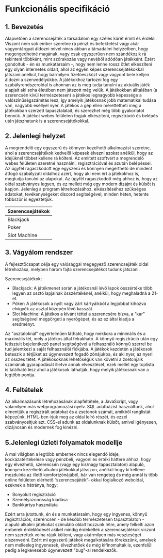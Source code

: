 # Funkcionális specifikáció

## 1. Bevezetés
Alapvetően a szerencsejáték a társadalom egy széles körét érinti és érdekli. 
Viszont nem sok ember szeretne rá pénzt és befektetést vagy akár vagyontárgyat áldozni mivel nincs abban a társadalmi helyzetben, 
hogy megengedhetné magának, vagy csak egyszerűen nem szándékozik rá tekinteni többként, mint szórakozás vagy nevéből adódóan játékként.
Ezért gondoltuk - én és munkatársaim -, hogy nem lenne rossz ötlet elkészíteni egy olyan internetes oldalt, 
ahol az egyén képes szerencsejátékokkal játszani anélkül, 
hogy bármilyen fizetőeszközt vagy vagyont bele kelljen áldozni a szenvedélyükbe.
A játékokhoz tartozni fog egy szabályrendszeroldal is ahonnan az is meg tudja tanulni az aktuális játék alapjait aki soha életében nem játszott még velük. 
A játékokban álltalában (a szerencsén kívül természetesen) a játékos legnagyobb képessége a valószínűségszámítás lesz, 
így amelyik játékosnak jobb matematikai tudása van, nagyobb eséllyel nyer.
A játékos a gép ellen mérettetheti meg a játékokban szerzett tapasztalatait, és szerezhet még több gyakorlatot bennük.
A játékot webes felületen fogjuk elkészíteni, regisztráció és belépés után játszhatunk is a szerencsejátékokkal.

## 2. Jelenlegi helyzet
A megrendelő egy egyszerű és könnyen kezelhető alkalmazást szeretne, 
ahol a szerencsejátékok kedvelői képesek élvezni azokat anélkül, hogy az idejüknél többet kellene rá költeni. 
Az említett szoftvert a megrendelő webes felületen szeretné használni, regisztrációval és azután belépéssel.
Az ügyfél ragaszkodott egy egyszerű és könnyen megérthető de mindent átfogó szabályzati oldalhoz azért, 
hogy aki nem ért a játékokhoz is, megtudja tanulni az alapokat. 
Az ügyfél ragaszkodott még ahhoz is, hogy az oldal szabványos legyen, 
és ez mellett még egy modern dizájnt és külsőt is kapjon. Jelenleg a program létrehozásához, 
elkészítéséhez szükséges adatokat, tevékenységeket discord segítségével, minden héten, hetente többször is egyeztetjük.

|**Szerencsejátékok**|
|--------|
|Blackjack|
|Poker|
|Slot Machine|

## 3. Vágyálom rendszer
A fejlesztőcsapat célja egy valósággal megegyező szerencsejáték oldal létrehozása, 
melyben három fajta szerencsejátékot tudunk játszani. 

Szerencsejátékok:

- Blackjack: A játékmenet során a játékosnál lévő lapok összértéke több legyen az osztó lapjainak összértékénél, anélkül, hogy meghaladná a 21-et.
- Póker: A játékosok a  nyílt vagy zárt kártyáikból a legjobbat kihozva elvigyék az asztal közepén lévő kasszát.
- Slot Machine: A játékos a kívánt téttel a szerencsére bízva, a "kar" segítségével megpörgeti a nyerőgépet, és az ez által kiadja a eredményt.

Az "asztaloknál" egyértelműen látható, hogy mekkora a minimális és a maximális tét, 
mely a játékos által felrakható. 
A könnyű regisztráció után egy letisztult bejelentkező panel segítségével a felhasználó könnyű szerrel be tud jelentkezi a saját felhasználói fiókjába. 
A játékok kezdetén a játékosok beteszik a tétjüket az úgynevezett fogadó zónájukba, és aki nyer, az nyeri az összes tétet. 
A játékosoknak lehetőségük van követni a zsetonjaik számának gyarapodását illetve annak elvesztését, 
ezek mellet egy toplista is található lesz ahol a játékosok láthatják, hogy melyik játékosnak van a legtöbb pontja.

## 4. Feltételek
Az alkalmazásunk létrehozásának alapfeltétele, a JavaScript, 
vagy valamilyen más webprogramozási nyelv. 
SQL adatbázist használtunk, ahol elmentjük a regisztrált adatokat és a zsetonok számát, amikből ranglistát képezünk. 
HTML-ben írjuk meg az oldal leíró részét, és ezzel szabványosítjuk azt. 
CSS-el adunk az oldalunknak külsőt, amivel igényesen, dizájnosan és modernek fog kinézni.

## 5.Jelenlegi üzleti folyamatok modellje
A mai világban a legtöbb embernek nincs elegendő ideje, kockázatértékelése vagy pénzbeli, 
vagyoni és értéki háttere ahhoz, hogy egy élvezhető, szerencsén (vagy egy kis/nagy tapasztalaton) alapuló, 
könnyen kezelhető alkalmi játékokkal játsszon, anélkül hogy ki kellene mozdulnia az illető komfortzónájából, 
bár van rengeteg és még annál is több online felületen elérhető ”szerencsejáték”- okkal foglalkozó weboldal, 
ezeknek a hátránya, hogy:

-   Bonyolult regisztráció
-   Személyazonosság kiadása
-   Bankkártya használata

Ezért arra jutottunk, én és a munkatársaim, hogy egy ingyenes, 
könnyű regisztrációs, szerencsén - de később természetesen tapasztalaton - alapuló alkalmi játékokat szimuláló oldalt hozzunk létre, 
amely felkelti azon emberek érdeklődését akiket mindig érdekeltek 
a szerencsejátékok viszont nem szerettek volna rájuk költeni, vagy akármilyen más veszteséget elszenvedni. 
Ezért mi egyszerű játékok megalkotására törekszünk, amelyek nem mellesleg ingyenesek, 
élvezhetőek és még kifinomultak is, ezenfelül pedig a legkevesebb úgynevezett "bug"-al rendelkezők. 
